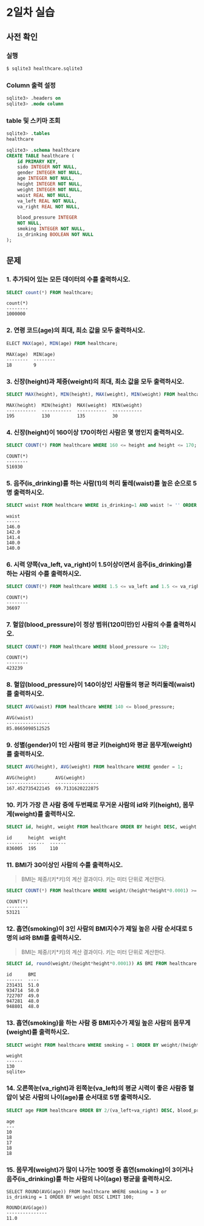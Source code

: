 # 2일차 실습

## 사전 확인

### 실행

```bash
$ sqlite3 healthcare.sqlite3 
```

### Column 출력 설정

```sql
sqlite3> .headers on 
sqlite3> .mode column
```

### table 및 스키마 조회

```sql
sqlite3> .tables
healthcare

sqlite3> .schema healthcare
CREATE TABLE healthcare (
    id PRIMARY KEY,        
    sido INTEGER NOT NULL, 
    gender INTEGER NOT NULL,
    age INTEGER NOT NULL,  
    height INTEGER NOT NULL,
    weight INTEGER NOT NULL,
    waist REAL NOT NULL,   
    va_left REAL NOT NULL, 
    va_right REAL NOT NULL,

    blood_pressure INTEGER 
    NOT NULL,
    smoking INTEGER NOT NULL,
    is_drinking BOOLEAN NOT NULL
);
```

## 문제

### 1. 추가되어 있는 모든 데이터의 수를 출력하시오.

```sql
SELECT count(*) FROM healthcare;
```

```
count(*)
--------
1000000
```

### 2. 연령 코드(age)의 최대, 최소 값을 모두 출력하시오. 

```sql
ELECT MAX(age), MIN(age) FROM healthcare;
```

```
MAX(age)  MIN(age)
--------  --------
18        9
```

### 3. 신장(height)과 체중(weight)의 최대, 최소 값을 모두 출력하시오.

```sql
SELECT MAX(height), MIN(height), MAX(weight), MIN(weight) FROM healthcare;
```

```
MAX(height)  MIN(height)  MAX(weight)  MIN(weight)
-----------  -----------  -----------  -----------
195          130          135          30
```

### 4. 신장(height)이 160이상 170이하인 사람은 몇 명인지 출력하시오.

```sql
SELECT COUNT(*) FROM healthcare WHERE 160 <= height and height <= 170;
```

```
COUNT(*)
--------
516930
```

### 5. 음주(is_drinking)를 하는 사람(1)의 허리 둘레(waist)를 높은 순으로 5명 출력하시오. 

```sql
SELECT waist FROM healthcare WHERE is_drinking=1 AND waist != '' ORDER BY waist DESC LIMIT 5;
```

```
waist
-----
146.0
142.0
141.4
140.0
140.0
```

### 6. 시력 양쪽(va_left, va_right)이 1.5이상이면서 음주(is_drinking)를 하는 사람의 수를 출력하시오.

```sql
SELECT COUNT(*) FROM healthcare WHERE 1.5 <= va_left and 1.5 <= va_right and is_drinking = 1;
```

```
COUNT(*)
--------
36697
```

### 7. 혈압(blood_pressure)이 정상 범위(120미만)인 사람의 수를 출력하시오.

```sql
SELECT COUNT(*) FROM healthcare WHERE blood_pressure <= 120;
```

```
COUNT(*)
--------
423239
```

### 8. 혈압(blood_pressure)이 140이상인 사람들의 평균 허리둘레(waist)를 출력하시오.

```sql
SELECT AVG(waist) FROM healthcare WHERE 140 <= blood_pressure;
```

```
AVG(waist)
----------------
85.8665098512525
```

### 9. 성별(gender)이 1인 사람의 평균 키(height)와 평균 몸무게(weight)를 출력하시오.

```sql
SELECT AVG(height), AVG(weight) FROM healthcare WHERE gender = 1;
```

```
AVG(height)       AVG(weight)
----------------  ----------------
167.452735422145  69.7131620222875
```

### 10. 키가 가장 큰 사람 중에 두번째로 무거운 사람의 id와 키(height), 몸무게(weight)를 출력하시오.

```sql
SELECT id, height, weight FROM healthcare ORDER BY height DESC, weight DESC LIMIT 1 OFFSET 1
```

```
id      height  weight
------  ------  ------
836005  195     110
```

### 11. BMI가 30이상인 사람의 수를 출력하시오. 

> BMI는 체중/(키*키)의 계산 결과이다. 
> 키는 미터 단위로 계산한다.

```sql
SELECT COUNT(*) FROM healthcare WHERE weight/(height*height*0.0001) >= 30;
```

```
COUNT(*)
--------
53121
```

### 12. 흡연(smoking)이 3인 사람의 BMI지수가 제일 높은 사람 순서대로 5명의 id와 BMI를 출력하시오.

> BMI는 체중/(키*키)의 계산 결과이다. 
> 키는 미터 단위로 계산한다.

```sql
SELECT id, round(weight/(height*height*0.0001)) AS BMI FROM healthcare  WHERE smoking = 3 ORDER BY BMI  DESC LIMIT 5;
```

```
id      BMI
------  ----
231431  51.0
934714  50.0
722707  49.0
947281  48.0
948801  48.0
```

### 13. 흡연(smoking)을 하는 사람 중 BMI지수가 제일 높은 사람의  몸무게(weight)를 출력하시오.

```sql
SELECT weight FROM healthcare WHERE smoking = 1 ORDER BY weight/(height*height*0.0001) DESC LIMIT 1;
```

```
weight
------
130
sqlite>
```

### 14. 오른쪽눈(va_right)과 왼쪽눈(va_left)의 평균 시력이 좋은 사람중 혈압이 낮은 사람의 나이(age)를 순서대로 5명 출력하시오.

```sql
SELECT age FROM healthcare ORDER BY 2/(va_left+va_right) DESC, blood_pressure LIMIT 5;
```

```
age
---
10
18
17
18
18
```

### 15. 몸무게(weight)가 많이 나가는 100명 중 흡연(smoking)이 3이거나 음주(is_drinking)를 하는 사람의 나이(age) 평균을 출력하시오.

```
SELECT ROUND(AVG(age)) FROM healthcare WHERE smoking = 3 or is_drinking = 1 ORDER BY weight DESC LIMIT 100;
```

```
ROUND(AVG(age))
---------------
11.0
```

